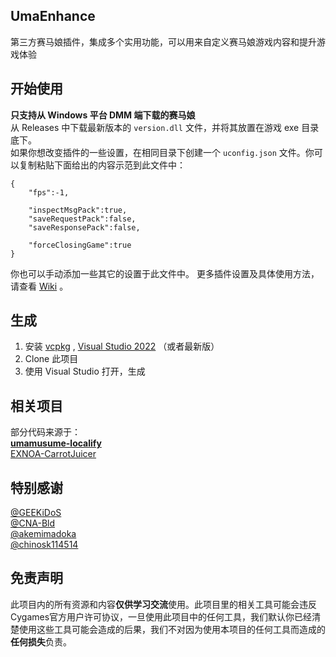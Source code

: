 ## UmaEnhance
第三方赛马娘插件，集成多个实用功能，可以用来自定义赛马娘游戏内容和提升游戏体验
## 开始使用
**只支持从 Windows 平台 DMM 端下载的赛马娘**  
从 Releases 中下载最新版本的 `version.dll` 文件，并将其放置在游戏 exe 目录底下。  
如果你想改变插件的一些设置，在相同目录下创建一个 `uconfig.json` 文件。你可以复制粘贴下面给出的内容示范到此文件中：  
```
{
    "fps":-1,

    "inspectMsgPack":true,
    "saveRequestPack":false,
    "saveResponsePack":false,
    
    "forceClosingGame":true
}
```
你也可以手动添加一些其它的设置于此文件中。
更多插件设置及具体使用方法，请查看 [Wiki](https://github.com/MiddleRed/UmaEnhance/wiki) 。
## 生成
1. 安装 [vcpkg](vcpkg.io) , [Visual Studio 2022](https://visualstudio.microsoft.com/) （或者最新版）
2. Clone 此项目
3. 使用 Visual Studio 打开，生成
## 相关项目 
部分代码来源于：  
**[umamusume-localify](https://github.com/GEEKiDoS/umamusume-localify)**   
[EXNOA-CarrotJuicer](https://github.com/CNA-Bld/EXNOA-CarrotJuicer)    

## 特别感谢
[@GEEKiDoS](https://github.com/GEEKiDoS)  
[@CNA-Bld](https://github.com/CNA-Bld)  
[@akemimadoka](https://github.com/akemimadoka)  
[@chinosk114514](https://github.com/chinosk114514)  
## 免责声明
此项目内的所有资源和内容**仅供学习交流**使用。此项目里的相关工具可能会违反Cygames官方用户许可协议，一旦使用此项目中的任何工具，我们默认你已经清楚使用这些工具可能会造成的后果，我们不对因为使用本项目的任何工具而造成的**任何损失**负责。